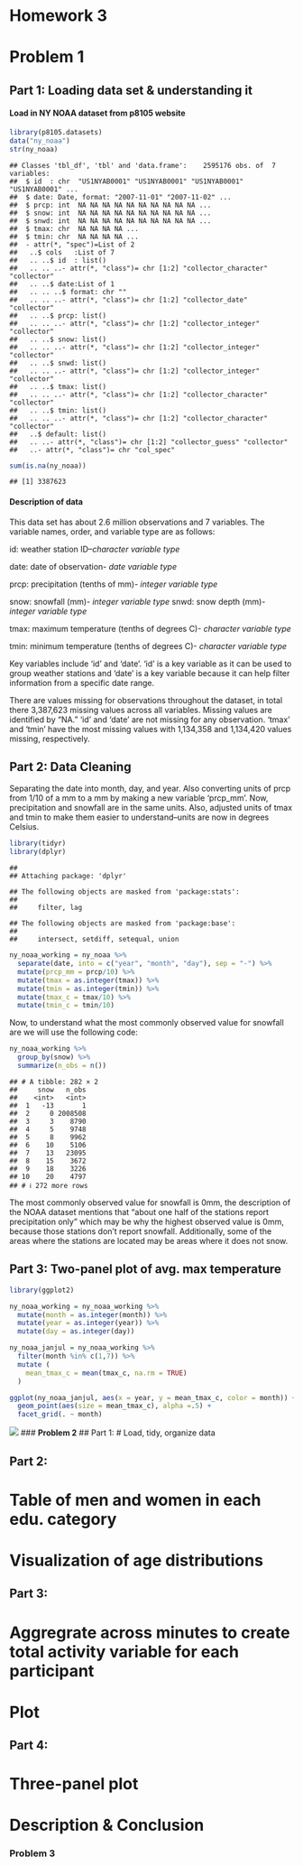 Homework 3
================

# **Problem 1**

## Part 1: Loading data set & understanding it

#### Load in NY NOAA dataset from p8105 website

``` r
library(p8105.datasets)
data("ny_noaa")
str(ny_noaa)
```

    ## Classes 'tbl_df', 'tbl' and 'data.frame':    2595176 obs. of  7 variables:
    ##  $ id  : chr  "US1NYAB0001" "US1NYAB0001" "US1NYAB0001" "US1NYAB0001" ...
    ##  $ date: Date, format: "2007-11-01" "2007-11-02" ...
    ##  $ prcp: int  NA NA NA NA NA NA NA NA NA NA ...
    ##  $ snow: int  NA NA NA NA NA NA NA NA NA NA ...
    ##  $ snwd: int  NA NA NA NA NA NA NA NA NA NA ...
    ##  $ tmax: chr  NA NA NA NA ...
    ##  $ tmin: chr  NA NA NA NA ...
    ##  - attr(*, "spec")=List of 2
    ##   ..$ cols   :List of 7
    ##   .. ..$ id  : list()
    ##   .. .. ..- attr(*, "class")= chr [1:2] "collector_character" "collector"
    ##   .. ..$ date:List of 1
    ##   .. .. ..$ format: chr ""
    ##   .. .. ..- attr(*, "class")= chr [1:2] "collector_date" "collector"
    ##   .. ..$ prcp: list()
    ##   .. .. ..- attr(*, "class")= chr [1:2] "collector_integer" "collector"
    ##   .. ..$ snow: list()
    ##   .. .. ..- attr(*, "class")= chr [1:2] "collector_integer" "collector"
    ##   .. ..$ snwd: list()
    ##   .. .. ..- attr(*, "class")= chr [1:2] "collector_integer" "collector"
    ##   .. ..$ tmax: list()
    ##   .. .. ..- attr(*, "class")= chr [1:2] "collector_character" "collector"
    ##   .. ..$ tmin: list()
    ##   .. .. ..- attr(*, "class")= chr [1:2] "collector_character" "collector"
    ##   ..$ default: list()
    ##   .. ..- attr(*, "class")= chr [1:2] "collector_guess" "collector"
    ##   ..- attr(*, "class")= chr "col_spec"

``` r
sum(is.na(ny_noaa))
```

    ## [1] 3387623

#### Description of data

This data set has about 2.6 million observations and 7 variables. The
variable names, order, and variable type are as follows:

id: weather station ID–*character variable type*

date: date of observation- *date variable type*

prcp: precipitation (tenths of mm)- *integer variable type*

snow: snowfall (mm)- *integer variable type* snwd: snow depth (mm)-
*integer variable type*

tmax: maximum temperature (tenths of degrees C)- *character variable
type*

tmin: minimum temperature (tenths of degrees C)- *character variable
type*

Key variables include ‘id’ and ‘date’. ‘id’ is a key variable as it can
be used to group weather stations and ‘date’ is a key variable because
it can help filter information from a specific date range.

There are values missing for observations throughout the dataset, in
total there 3,387,623 missing values across all variables. Missing
values are identified by “NA.” ‘id’ and ‘date’ are not missing for any
observation. ‘tmax’ and ‘tmin’ have the most missing values with
1,134,358 and 1,134,420 values missing, respectively.

## Part 2: Data Cleaning

Separating the date into month, day, and year. Also converting units of
prcp from 1/10 of a mm to a mm by making a new variable ‘prcp_mm’. Now,
precipitation and snowfall are in the same units. Also, adjusted units
of tmax and tmin to make them easier to understand–units are now in
degrees Celsius.

``` r
library(tidyr)
library(dplyr)
```

    ## 
    ## Attaching package: 'dplyr'

    ## The following objects are masked from 'package:stats':
    ## 
    ##     filter, lag

    ## The following objects are masked from 'package:base':
    ## 
    ##     intersect, setdiff, setequal, union

``` r
ny_noaa_working = ny_noaa %>% 
  separate(date, into = c("year", "month", "day"), sep = "-") %>% 
  mutate(prcp_mm = prcp/10) %>% 
  mutate(tmax = as.integer(tmax)) %>% 
  mutate(tmin = as.integer(tmin)) %>% 
  mutate(tmax_c = tmax/10) %>% 
  mutate(tmin_c = tmin/10)
```

Now, to understand what the most commonly observed value for snowfall
are we will use the following code:

``` r
ny_noaa_working %>% 
  group_by(snow) %>% 
  summarize(n_obs = n())
```

    ## # A tibble: 282 × 2
    ##     snow   n_obs
    ##    <int>   <int>
    ##  1   -13       1
    ##  2     0 2008508
    ##  3     3    8790
    ##  4     5    9748
    ##  5     8    9962
    ##  6    10    5106
    ##  7    13   23095
    ##  8    15    3672
    ##  9    18    3226
    ## 10    20    4797
    ## # ℹ 272 more rows

The most commonly observed value for snowfall is 0mm, the description of
the NOAA dataset mentions that “about one half of the stations report
precipitation only” which may be why the highest observed value is 0mm,
because those stations don’t report snowfall. Additionally, some of the
areas where the stations are located may be areas where it does not
snow.

## Part 3: Two-panel plot of avg. max temperature

``` r
library(ggplot2)

ny_noaa_working = ny_noaa_working %>% 
  mutate(month = as.integer(month)) %>% 
  mutate(year = as.integer(year)) %>% 
  mutate(day = as.integer(day))

ny_noaa_janjul = ny_noaa_working %>% 
  filter(month %in% c(1,7)) %>% 
  mutate (
    mean_tmax_c = mean(tmax_c, na.rm = TRUE)
  )

ggplot(ny_noaa_janjul, aes(x = year, y = mean_tmax_c, color = month)) + 
  geom_point(aes(size = mean_tmax_c), alpha =.5) +
  facet_grid(. ~ month)
```

![](p8105_hw3-jrm2319_files/figure-gfm/unnamed-chunk-6-1.png)<!-- -->
\### **Problem 2** \## Part 1: \# Load, tidy, organize data

## Part 2:

# Table of men and women in each edu. category

# Visualization of age distributions

## Part 3:

# Aggregrate across minutes to create total activity variable for each participant

# Plot

## Part 4:

# Three-panel plot

# Description & Conclusion

### **Problem 3**
